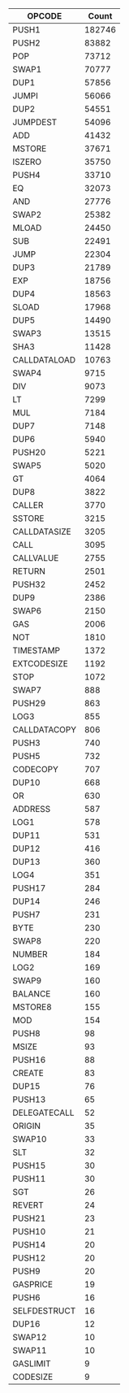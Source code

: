 | OPCODE      | Count |
| ----------- | ----------- |
| PUSH1 | 182746 |
| PUSH2 | 83882 |
| POP | 73712 |
| SWAP1 | 70777 |
| DUP1 | 57856 |
| JUMPI | 56066 |
| DUP2 | 54551 |
| JUMPDEST | 54096 |
| ADD | 41432 |
| MSTORE | 37671 |
| ISZERO | 35750 |
| PUSH4 | 33710 |
| EQ | 32073 |
| AND | 27776 |
| SWAP2 | 25382 |
| MLOAD | 24450 |
| SUB | 22491 |
| JUMP | 22304 |
| DUP3 | 21789 |
| EXP | 18756 |
| DUP4 | 18563 |
| SLOAD | 17968 |
| DUP5 | 14490 |
| SWAP3 | 13515 |
| SHA3 | 11428 |
| CALLDATALOAD | 10763 |
| SWAP4 | 9715 |
| DIV | 9073 |
| LT | 7299 |
| MUL | 7184 |
| DUP7 | 7148 |
| DUP6 | 5940 |
| PUSH20 | 5221 |
| SWAP5 | 5020 |
| GT | 4064 |
| DUP8 | 3822 |
| CALLER | 3770 |
| SSTORE | 3215 |
| CALLDATASIZE | 3205 |
| CALL | 3095 |
| CALLVALUE | 2755 |
| RETURN | 2501 |
| PUSH32 | 2452 |
| DUP9 | 2386 |
| SWAP6 | 2150 |
| GAS | 2006 |
| NOT | 1810 |
| TIMESTAMP | 1372 |
| EXTCODESIZE | 1192 |
| STOP | 1072 |
| SWAP7 | 888 |
| PUSH29 | 863 |
| LOG3 | 855 |
| CALLDATACOPY | 806 |
| PUSH3 | 740 |
| PUSH5 | 732 |
| CODECOPY | 707 |
| DUP10 | 668 |
| OR | 630 |
| ADDRESS | 587 |
| LOG1 | 578 |
| DUP11 | 531 |
| DUP12 | 416 |
| DUP13 | 360 |
| LOG4 | 351 |
| PUSH17 | 284 |
| DUP14 | 246 |
| PUSH7 | 231 |
| BYTE | 230 |
| SWAP8 | 220 |
| NUMBER | 184 |
| LOG2 | 169 |
| SWAP9 | 160 |
| BALANCE | 160 |
| MSTORE8 | 155 |
| MOD | 154 |
| PUSH8 | 98 |
| MSIZE | 93 |
| PUSH16 | 88 |
| CREATE | 83 |
| DUP15 | 76 |
| PUSH13 | 65 |
| DELEGATECALL | 52 |
| ORIGIN | 35 |
| SWAP10 | 33 |
| SLT | 32 |
| PUSH15 | 30 |
| PUSH11 | 30 |
| SGT | 26 |
| REVERT | 24 |
| PUSH21 | 23 |
| PUSH10 | 21 |
| PUSH14 | 20 |
| PUSH12 | 20 |
| PUSH9 | 20 |
| GASPRICE | 19 |
| PUSH6 | 16 |
| SELFDESTRUCT | 16 |
| DUP16 | 12 |
| SWAP12 | 10 |
| SWAP11 | 10 |
| GASLIMIT | 9 |
| CODESIZE | 9 |